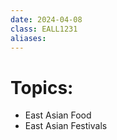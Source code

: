 ```yaml
---
date: 2024-04-08
class: EALL1231
aliases:
---
```

# Topics:
- East Asian Food
- East Asian Festivals


 